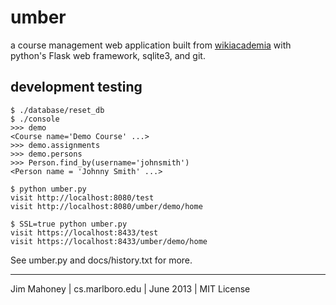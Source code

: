 
umber
=====

a course management web application built from [wikiacademia][]
with python's Flask web framework, sqlite3, and git.

development testing
--------------------

    $ ./database/reset_db
    $ ./console
    >>> demo
    <Course name='Demo Course' ...>
    >>> demo.assignments
    >>> demo.persons
    >>> Person.find_by(username='johnsmith')
    <Person name = 'Johnny Smith' ...>

    $ python umber.py
    visit http://localhost:8080/test
    visit http://localhost:8080/umber/demo/home
 
    $ SSL=true python umber.py
    visit https://localhost:8433/test
    visit https://localhost:8433/umber/demo/home

See umber.py and docs/history.txt for more.

----------------------------------------------------------

Jim Mahoney | cs.marlboro.edu | June 2013 | MIT License

[wikiacademia]: http://cs.marlboro.edu/wikiacademia/source_code 
                "wikiacademia source code"
